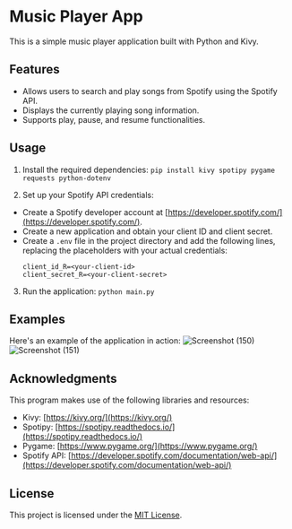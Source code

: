 # Music Player App

This is a simple music player application built with Python and Kivy.

## Features

- Allows users to search and play songs from Spotify using the Spotify API.
- Displays the currently playing song information.
- Supports play, pause, and resume functionalities.

## Usage

1. Install the required dependencies: `pip install kivy spotipy pygame requests python-dotenv`

2. Set up your Spotify API credentials:
- Create a Spotify developer account at [https://developer.spotify.com/](https://developer.spotify.com/).
- Create a new application and obtain your client ID and client secret.
- Create a `.env` file in the project directory and add the following lines, replacing the placeholders with your actual credentials:
  ```
  client_id_R=<your-client-id>
  client_secret_R=<your-client-secret>
  ```

3. Run the application: `python main.py`

## Examples

Here's an example of the application in action:
![Screenshot (150)](https://github.com/Rithikraj7/music-player-using-kevy/assets/108055323/a763fe6f-d8cb-4cf5-adfa-98735089f174)
![Screenshot (151)](https://github.com/Rithikraj7/music-player-using-kevy/assets/108055323/f3856cac-7695-41fb-8e5a-1acc8bd91f6c)

## Acknowledgments


This program makes use of the following libraries and resources:
- Kivy: [https://kivy.org/](https://kivy.org/)
- Spotipy: [https://spotipy.readthedocs.io/](https://spotipy.readthedocs.io/)
- Pygame: [https://www.pygame.org/](https://www.pygame.org/)
- Spotify API: [https://developer.spotify.com/documentation/web-api/](https://developer.spotify.com/documentation/web-api/)

## License

This project is licensed under the [MIT License](LICENSE).


